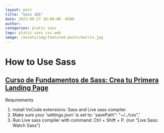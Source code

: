 ```yaml
---
layout: post
title: "Sass 101"
date: 2023-09-27 10:00:00 -0500
author:
categories: platzi sass
tags: platzi sass css web
image: /assets/img/featured-posts/matrix.jpg
---
```


# How to Use Sass

## [Curso de Fundamentos de Sass: Crea tu Primera Landing Page](https://platzi.com/cursos/sass/)

Requirements

1. install VsCode extensions: Sass and Live sass compiler.
2. Make sure your 'settings.json' is set to: 'savePath": "~/../css",'
3. Run Live sass compiler with command: Ctrl + Shift + P. (run “Live Sass: Watch Sass”)
